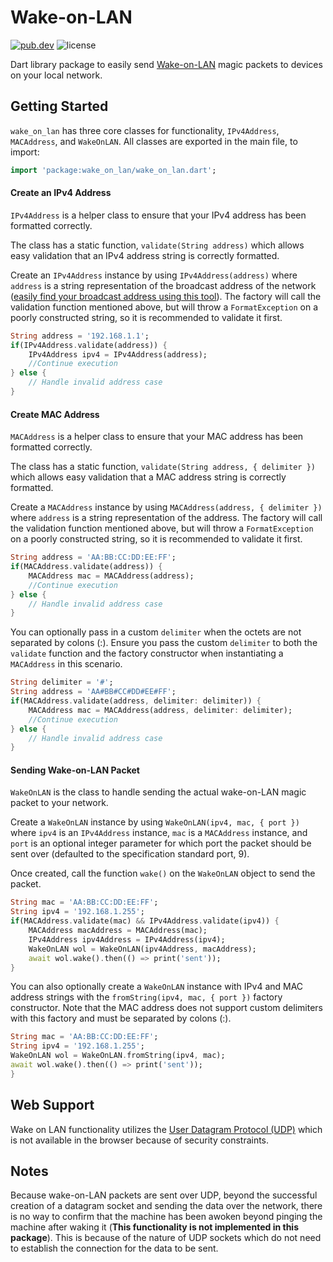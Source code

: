 # Wake-on-LAN

[![pub.dev][image-pubdev]][link-pubdev]
![license][image-license]

Dart library package to easily send [Wake-on-LAN][link-wiki-wol] magic packets to devices on your local network.

## Getting Started

`wake_on_lan` has three core classes for functionality, `IPv4Address`, `MACAddress`, and `WakeOnLAN`. All classes are exported in the main file, to import:

```dart
import 'package:wake_on_lan/wake_on_lan.dart';
```

#### Create an IPv4 Address

`IPv4Address` is a helper class to ensure that your IPv4 address has been formatted correctly.

The class has a static function, `validate(String address)` which allows easy validation that an IPv4 address string is correctly formatted.

Create an `IPv4Address` instance by using `IPv4Address(address)` where `address` is a string representation of the broadcast address of the network ([easily find your broadcast address using this tool][link-broadcast-tool]). The factory will call the validation function mentioned above, but will throw a `FormatException` on a poorly constructed string, so it is recommended to validate it first.

```dart
String address = '192.168.1.1';
if(IPv4Address.validate(address)) {
    IPv4Address ipv4 = IPv4Address(address);
    //Continue execution
} else {
    // Handle invalid address case
}
```

#### Create MAC Address

`MACAddress` is a helper class to ensure that your MAC address has been formatted correctly.

The class has a static function, `validate(String address, { delimiter })` which allows easy validation that a MAC address string is correctly formatted.

Create a `MACAddress` instance by using `MACAddress(address, { delimiter })` where `address` is a string representation of the address. The factory will call the validation function mentioned above, but will throw a `FormatException` on a poorly constructed string, so it is recommended to validate it first.

```dart
String address = 'AA:BB:CC:DD:EE:FF';
if(MACAddress.validate(address)) {
    MACAddress mac = MACAddress(address);
    //Continue execution
} else {
    // Handle invalid address case
}
```

You can optionally pass in a custom `delimiter` when the octets are not separated by colons (:). Ensure you pass the custom `delimiter` to both the `validate` function and the factory constructor when instantiating a `MACAddress` in this scenario.

```dart
String delimiter = '#';
String address = 'AA#BB#CC#DD#EE#FF';
if(MACAddress.validate(address, delimiter: delimiter)) {
    MACAddress mac = MACAddress(address, delimiter: delimiter);
    //Continue execution
} else {
    // Handle invalid address case
}
```

#### Sending Wake-on-LAN Packet

`WakeOnLAN` is the class to handle sending the actual wake-on-LAN magic packet to your network.

Create a `WakeOnLAN` instance by using `WakeOnLAN(ipv4, mac, { port })` where `ipv4` is an `IPv4Address` instance, `mac` is a `MACAddress` instance, and `port` is an optional integer parameter for which port the packet should be sent over (defaulted to the specification standard port, 9).

Once created, call the function `wake()` on the `WakeOnLAN` object to send the packet.

```dart
String mac = 'AA:BB:CC:DD:EE:FF';
String ipv4 = '192.168.1.255';
if(MACAddress.validate(mac) && IPv4Address.validate(ipv4)) {
    MACAddress macAddress = MACAddress(mac);
    IPv4Address ipv4Address = IPv4Address(ipv4);
    WakeOnLAN wol = WakeOnLAN(ipv4Address, macAddress);
    await wol.wake().then(() => print('sent'));
}
```

You can also optionally create a `WakeOnLAN` instance with IPv4 and MAC address strings with the `fromString(ipv4, mac, { port })` factory constructor. Note that the MAC address does not support custom delimiters with this factory and must be separated by colons (:).

```dart
String mac = 'AA:BB:CC:DD:EE:FF';
String ipv4 = '192.168.1.255';
WakeOnLAN wol = WakeOnLAN.fromString(ipv4, mac);
await wol.wake().then(() => print('sent'));
}
```

## Web Support

Wake on LAN functionality utilizes the [User Datagram Protocol (UDP)][link-wiki-udp] which is not available in the browser because of security constraints.

## Notes

Because wake-on-LAN packets are sent over UDP, beyond the successful creation of a datagram socket and sending the data over the network, there is no way to confirm that the machine has been awoken beyond pinging the machine after waking it (**This functionality is not implemented in this package**). This is because of the nature of UDP sockets which do not need to establish the connection for the data to be sent.

[link-broadcast-tool]: https://remotemonitoringsystems.ca/broadcast.php
[link-pubdev]: https://pub.dev/packages/wake_on_lan/
[link-wiki-udp]: https://en.wikipedia.org/wiki/User_Datagram_Protocol
[link-wiki-wol]: https://en.wikipedia.org/wiki/Wake-on-LAN
[image-license]: https://img.shields.io/github/license/JagandeepBrar/package-wake-on-lan?style=for-the-badge
[image-pubdev]: https://img.shields.io/pub/v/wake_on_lan.svg?style=for-the-badge
